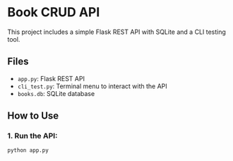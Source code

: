 # Book CRUD API

This project includes a simple Flask REST API with SQLite and a CLI testing tool.

## Files
- `app.py`: Flask REST API
- `cli_test.py`: Terminal menu to interact with the API
- `books.db`: SQLite database

## How to Use

### 1. Run the API:
```bash
python app.py
